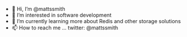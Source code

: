 - 👋 Hi, I’m @mattssmith
- 👀 I’m interested in software development
- 🌱 I’m currently learning more about Redis and other storage solutions
- 📫 How to reach me ... twitter: @mattssmith

<!---
mattssmith/mattssmith is a ✨ special ✨ repository because its `README.md` (this file) appears on your GitHub profile.
You can click the Preview link to take a look at your changes.
--->
